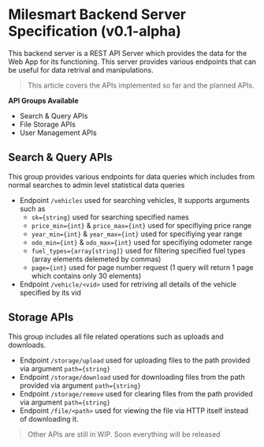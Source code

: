 # Milesmart Backend Server Specification (v0.1-alpha)

This backend server is a REST API Server which provides the data for the Web App for its functioning. This server provides various endpoints that can be useful for data retrival and manipulations.

>This article covers the APIs implemented so far and the planned APIs.


**API Groups Available**
- Search & Query APIs
- File Storage APIs
- User Management APIs

## Search & Query APIs

This group provides various endpoints for data queries which includes from normal searches to admin level statistical data queries

- Endpoint `/vehicles` used for searching vehicles, It supports arguments such as
  - `sk={string}` used for searching specified names
  - `price_min={int}` & `price_max={int}` used for specifiying price range
  - `year_min={int}` & `year_max={int}` used for specifiying year range
  - `odo_min={int}` & `odo_max={int}` used for specifiying odometer range
  - `fuel_types={array[string]}` used for filtering specified fuel types (array elements delemeted by commas)
  - `page={int}` used for page number request (1 query will return 1 page which contains only 30 elements)
- Endpoint `/vehicle/<vid>` used for retriving all details of the vehicle specified by its vid

## Storage APIs

This group includes all file related operations such as uploads and downloads.

- Endpoint `/storage/upload` used for uploading files to the path provided via argument `path={string}`
- Endpoint `/storage/download` used for downloading files from the path provided via argument `path={string}`
- Endpoint `/storage/remove` used for clearing files from the path provided via argument `path={string}`
- Endpoint `/file/<path>` used for viewing the file via HTTP itself instead of downloading it.

> Other APIs are still in WIP. Soon everything will be released